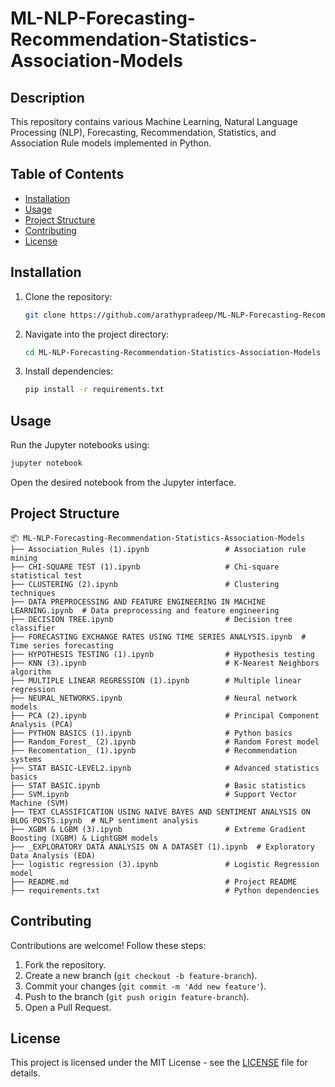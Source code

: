 # ML-NLP-Forecasting-Recommendation-Statistics-Association-Models

## Description
This repository contains various Machine Learning, Natural Language Processing (NLP), Forecasting, Recommendation, Statistics, and Association Rule models implemented in Python.

## Table of Contents
- [Installation](#installation)
- [Usage](#usage)
- [Project Structure](#project-structure)
- [Contributing](#contributing)
- [License](#license)

## Installation
1. Clone the repository:
   ```sh
   git clone https://github.com/arathypradeep/ML-NLP-Forecasting-Recommendation-Statistics-Association-Models.git
   ```
2. Navigate into the project directory:
   ```sh
   cd ML-NLP-Forecasting-Recommendation-Statistics-Association-Models
   ```
3. Install dependencies:
   ```sh
   pip install -r requirements.txt
   ```

## Usage
Run the Jupyter notebooks using:
```sh
jupyter notebook
```
Open the desired notebook from the Jupyter interface.

## Project Structure
```
📦 ML-NLP-Forecasting-Recommendation-Statistics-Association-Models
├── Association_Rules (1).ipynb                 # Association rule mining
├── CHI-SQUARE TEST (1).ipynb                   # Chi-square statistical test
├── CLUSTERING (2).ipynb                        # Clustering techniques
├── DATA PREPROCESSING AND FEATURE ENGINEERING IN MACHINE LEARNING.ipynb  # Data preprocessing and feature engineering
├── DECISION TREE.ipynb                         # Decision tree classifier
├── FORECASTING EXCHANGE RATES USING TIME SERIES ANALYSIS.ipynb  # Time series forecasting
├── HYPOTHESIS TESTING (1).ipynb                # Hypothesis testing
├── KNN (3).ipynb                               # K-Nearest Neighbors algorithm
├── MULTIPLE LINEAR REGRESSION (1).ipynb        # Multiple linear regression
├── NEURAL_NETWORKS.ipynb                       # Neural network models
├── PCA (2).ipynb                               # Principal Component Analysis (PCA)
├── PYTHON BASICS (1).ipynb                     # Python basics
├── Random_Forest_ (2).ipynb                    # Random Forest model
├── Recomentation_ (1).ipynb                    # Recommendation systems
├── STAT BASIC-LEVEL2.ipynb                     # Advanced statistics basics
├── STAT BASIC.ipynb                            # Basic statistics
├── SVM.ipynb                                   # Support Vector Machine (SVM)
├── TEXT CLASSIFICATION USING NAIVE BAYES AND SENTIMENT ANALYSIS ON BLOG POSTS.ipynb  # NLP sentiment analysis
├── XGBM & LGBM (3).ipynb                       # Extreme Gradient Boosting (XGBM) & LightGBM models
├── _EXPLORATORY DATA ANALYSIS ON A DATASET (1).ipynb  # Exploratory Data Analysis (EDA)
├── logistic regression (3).ipynb               # Logistic Regression model
├── README.md                                   # Project README
├── requirements.txt                            # Python dependencies
```

## Contributing
Contributions are welcome! Follow these steps:
1. Fork the repository.
2. Create a new branch (`git checkout -b feature-branch`).
3. Commit your changes (`git commit -m 'Add new feature'`).
4. Push to the branch (`git push origin feature-branch`).
5. Open a Pull Request.

## License
This project is licensed under the MIT License - see the [LICENSE](LICENSE) file for details.

